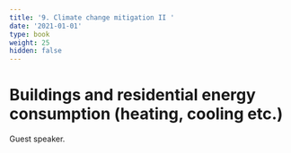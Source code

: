```yaml
---
title: '9. Climate change mitigation II '
date: '2021-01-01'
type: book
weight: 25
hidden: false
---
```

# Buildings and residential energy consumption (heating, cooling etc.)

<!--more-->

Guest speaker.


